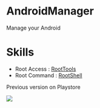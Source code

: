# AndroidManager
Manage your Android

# Skills
* Root Access : [RootTools](https://github.com/Stericson/RootTools)
* Root Command : [RootShell](https://github.com/Stericson/RootShell)

Previous version on Playstore


[<img src="https://play.google.com/intl/en_us/badges/images/generic/en_badge_web_generic.png">](https://play.google.com/store/apps/details?id=com.vteam.line.vtool)
